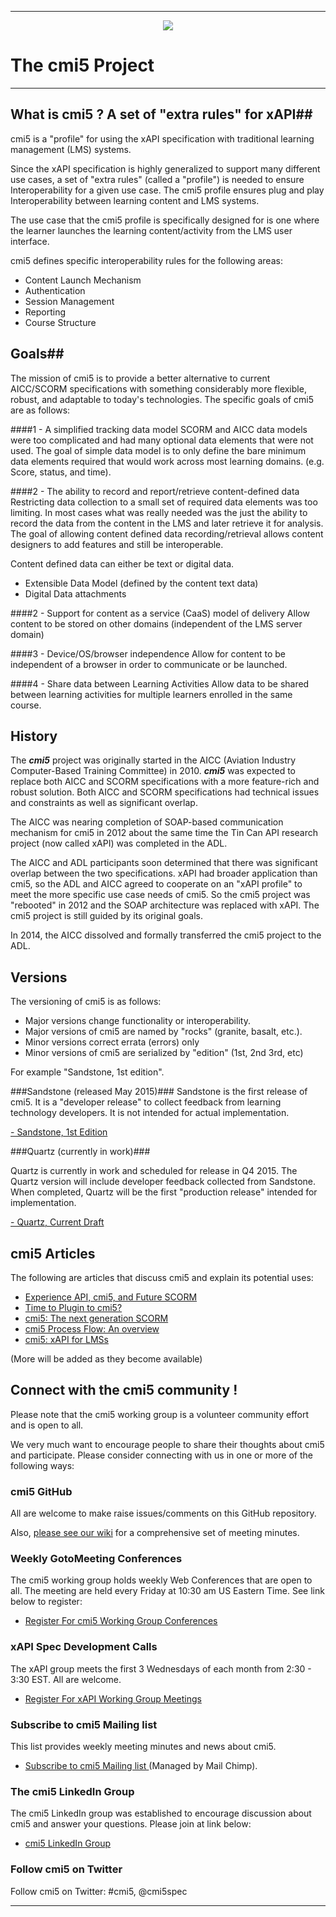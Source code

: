 
----------

<p>
<p align=center><img src="https://cloud.githubusercontent.com/assets/1656316/9965238/bc9deb2c-5de9-11e5-9954-63aa03873f88.png" align=center></p>



# The cmi5 Project #

---

## What is cmi5 ? A set of "extra rules" for xAPI##


cmi5 is a "profile" for using the xAPI specification with traditional learning management (LMS) systems.  

Since the xAPI specification is highly generalized to support many different use cases, a set of "extra rules" (called a "profile") is needed to ensure Interoperability for a given use case. The cmi5 profile ensures plug and play Interoperability between learning content and LMS systems. 

The use case that the cmi5 profile is specifically designed for is one where the learner launches the learning content/activity from the LMS user interface.  

cmi5 defines specific interoperability rules for the following areas:

- Content Launch Mechanism
- Authentication
- Session Management
- Reporting
- Course Structure



## Goals##

The mission of cmi5 is to provide a better alternative to current AICC/SCORM specifications with something considerably more flexible, robust, and adaptable to today's technologies.  The specific goals of cmi5 are as follows:

####1 - A simplified tracking data model
SCORM and AICC data models were too complicated and had many optional data elements that were not used.  The goal of simple data model is to only define the bare minimum data elements required that would work across most learning domains. (e.g. Score, status, and time).

####2 - The ability to record and report/retrieve content-defined data
Restricting data collection to a small set of required data elements was too limiting.  In most cases what was really needed was the just the ability to record the data from the content in the LMS and later retrieve it for analysis. The goal of allowing content defined data recording/retrieval allows content designers to add features and still be interoperable.

Content defined data can either be text or digital data. 

- Extensible Data Model (defined by the content text data)
- Digital Data attachments 


####2 - Support for content as a service (CaaS) model of delivery
Allow content to be stored on other domains (independent of the LMS server domain)

####3 - Device/OS/browser independence
Allow for content to be independent of a browser in order to communicate or be launched.

####4 - Share data between Learning Activities
Allow data to be shared between learning activities for multiple learners enrolled in the same course.


## History ##

The ***cmi5*** project was originally started in the AICC (Aviation Industry Computer-Based Training Committee) in 2010.  ***cmi5*** was expected to replace both AICC and SCORM specifications with a more feature-rich and robust solution.  Both AICC and SCORM specifications had technical issues and constraints as well as significant overlap.

The AICC was nearing completion of SOAP-based communication mechanism for cmi5 in 2012 about the same time the Tin Can API research project (now called xAPI) was completed in the ADL. 

The AICC and ADL participants soon determined that there was significant overlap between the two specifications.  xAPI had broader application than cmi5, so the ADL and AICC agreed to cooperate on an "xAPI profile" to meet the more specific use case needs of cmi5.  So the cmi5 project was "rebooted" in 2012 and the SOAP architecture was replaced with xAPI. The cmi5 project is still guided by its original goals.
  
In 2014, the AICC  dissolved and formally transferred the cmi5 project to the ADL.


## Versions ##

The versioning of cmi5 is as follows:

- Major versions change functionality or interoperability.
- Major versions of cmi5 are named by "rocks" (granite, basalt, etc.). 
- Minor versions correct errata (errors) only
- Minor versions of cmi5 are serialized by "edition"  (1st, 2nd 3rd, etc)

For example "Sandstone, 1st edition".

###Sandstone (released May 2015)###
Sandstone is the first release of cmi5.  It is a "developer release" to collect feedback from learning technology developers.  It is not intended for actual implementation.  

[- Sandstone, 1st Edition](https://github.com/AICC/CMI-5_Spec_Current/tree/sandstone-release)

###Quartz (currently in work)###

Quartz is currently in work and scheduled for release in Q4 2015.  The Quartz version will include developer feedback collected from Sandstone.  When completed, Quartz will be the first "production release" intended for implementation.

[- Quartz, Current Draft ](https://github.com/AICC/CMI-5_Spec_Current/blob/quartz/cmi5_spec.md)


## cmi5 Articles ##

The following are articles that discuss cmi5 and explain its potential uses: 


- [Experience API, cmi5, and Future SCORM](http://bit.ly/1Pjad2W)
- [Time to Plugin to cmi5?](https://www.linkedin.com/pulse/time-plugin-cmi5-bill-mcdonald)
- [cmi5: The next generation SCORM]( http://risc-inc.com/blog/the-next-generation-scorm-cmi-5/ )
- [cmi5 Process Flow: An overview](http://risc-inc.com/blog/cmi-5-overview-process-flow/)
- [cmi5: xAPI for LMSs](http://www.slideshare.net/BillMcDonald3/cmi5xapicamp-50890282)


(More will be added as they become available)

## Connect with the cmi5 community !

Please note that the cmi5 working group is a volunteer community effort and is open to all.  

We very much want to encourage people to share their thoughts about cmi5 and participate.  Please consider connecting with us in one or more of the following ways:

### cmi5 GitHub

All are welcome to make raise issues/comments on this GitHub repository.

Also, [please see our wiki](https://github.com/AICC/CMI-5_Spec_Current/wiki) for a comprehensive set of meeting minutes.

### Weekly GotoMeeting Conferences

The cmi5 working group holds weekly Web Conferences that are open to all.  The meeting are held every Friday at 10:30 am US Eastern Time. See link below to register:

- [Register For cmi5 Working Group Conferences](https://attendee.gotowebinar.com/register/9089690481445095682)

### xAPI Spec Development Calls

The xAPI group meets the first 3 Wednesdays of each month from 2:30 - 3:30 EST.  All are welcome.

- [Register For xAPI Working Group Meetings](https://attendee.gotowebinar.com/register/279276321478091778)

### Subscribe to cmi5 Mailing list
This list provides weekly meeting minutes and news about cmi5.

- [Subscribe to cmi5 Mailing list ](http://eepurl.com/bjlA01) (Managed by Mail Chimp).  

### The cmi5 LinkedIn Group
The cmi5 LinkedIn group was established to encourage discussion about cmi5 and answer your questions.  Please join at link below:

- [cmi5 LinkedIn Group](http://www.linkedin.com/grp/home?gid=3943740)


### Follow cmi5 on Twitter
Follow cmi5 on Twitter: #cmi5, @cmi5spec 


----------
